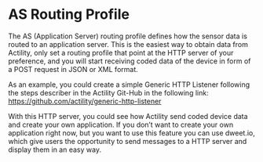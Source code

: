 # AS Routing Profile

The AS (Application Server) routing profile defines how the sensor data is routed to an application server.
This is the easiest way to obtain data from Actility, only set a routing profile that point at the HTTP server of your preference, and you will start receiving coded data of the device in form of a POST request in JSON or XML format.

As an example, you could create a simple Generic HTTP Listener following the steps describer in the Actility Git-Hub in the following link:
                                          https://github.com/actility/generic-http-listener

With this HTTP server, you could see how Actility send coded device data and create your own application. If you don’t want to create your own application right now, but you want to use this feature you can use dweet.io, which give users the opportunity to send messages to a HTTP server and display them in an easy way.

